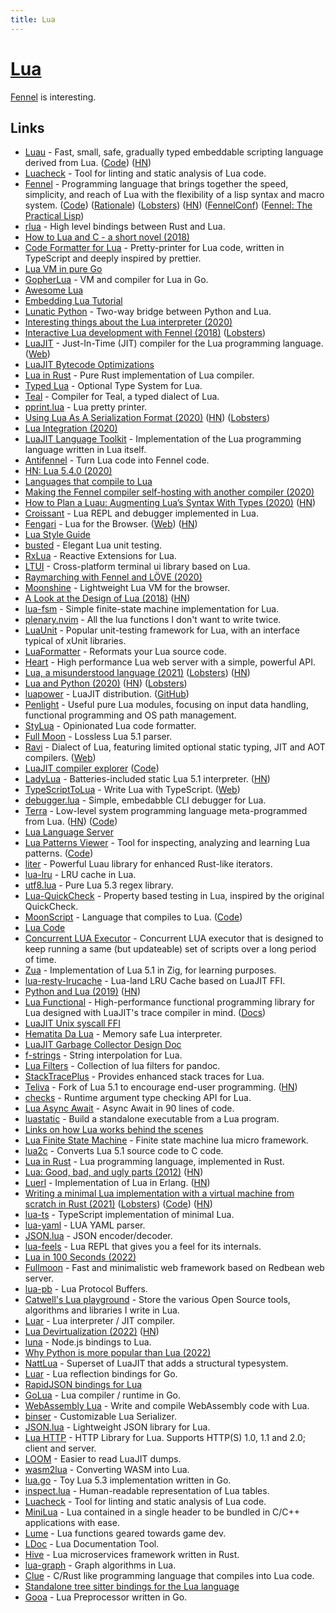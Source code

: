 ```yaml
---
title: Lua
---
```


# [Lua](https://www.lua.org)

[Fennel](https://github.com/bakpakin/Fennel) is interesting.


## Links

- [Luau](https://luau-lang.org/) - Fast, small, safe, gradually typed embeddable scripting language derived from Lua. ([Code](https://github.com/Roblox/luau)) ([HN](https://news.ycombinator.com/item?id=29097692))
- [Luacheck](https://github.com/luarocks/luacheck) - Tool for linting and static analysis of Lua code.
- [Fennel](https://fennel-lang.org/) - Programming language that brings together the speed, simplicity, and reach of Lua with the flexibility of a lisp syntax and macro system. ([Code](https://github.com/bakpakin/Fennel)) ([Rationale](https://fennel-lang.org/rationale)) ([Lobsters](https://lobste.rs/s/6bphbw/fennel_programming_language_rationale)) ([HN](https://news.ycombinator.com/item?id=24390904)) ([FennelConf](https://conf.fennel-lang.org/)) ([Fennel: The Practical Lisp](https://www.mattroelle.com/fennel-the-practical-lisp))
- [rlua](https://github.com/kyren/rlua) - High level bindings between Rust and Lua.
- [How to Lua and C - a short novel (2018)](https://sepisoad.com/blog/how%20to%20lua%20and%20c%20-%20a%20short%20novel.html)
- [Code Formatter for Lua](https://github.com/trixnz/lua-fmt) - Pretty-printer for Lua code, written in TypeScript and deeply inspired by prettier.
- [Lua VM in pure Go](https://github.com/Shopify/go-lua)
- [GopherLua](https://github.com/yuin/gopher-lua) - VM and compiler for Lua in Go.
- [Awesome Lua](https://github.com/LewisJEllis/awesome-lua)
- [Embedding Lua Tutorial](https://github.com/davepoo/EmbeddingLuaTutorial)
- [Lunatic Python](https://github.com/bastibe/lunatic-python) - Two-way bridge between Python and Lua.
- [Interesting things about the Lua interpreter (2020)](https://thesephist.com/posts/lua/)
- [Interactive Lua development with Fennel (2018)](https://technomancy.us/189) ([Lobsters](https://lobste.rs/s/1xlmb3/interactive_lua_development_with_fennel))
- [LuaJIT](https://github.com/LuaJIT/LuaJIT) - Just-In-Time (JIT) compiler for the Lua programming language. ([Web](http://luajit.org/))
- [LuaJIT Bytecode Optimizations](http://wiki.luajit.org/Optimizations)
- [Lua in Rust](https://github.com/lonng/lua-rs) - Pure Rust implementation of Lua compiler.
- [Typed Lua](https://github.com/andremm/typedlua) - Optional Type System for Lua.
- [Teal](https://github.com/teal-language/tl) - Compiler for Teal, a typed dialect of Lua.
- [pprint.lua](https://github.com/jagt/pprint.lua) - Lua pretty printer.
- [Using Lua As A Serialization Format (2020)](https://mkhan45.github.io/2020/06/16/using-lua-as-a-serialization-format.html) ([HN](https://news.ycombinator.com/item?id=23539332)) ([Lobsters](https://lobste.rs/s/dttksl/using_lua_as_serialization_format))
- [Lua Integration (2020)](https://mkhan45.github.io/2020/06/12/lua-integration.html)
- [LuaJIT Language Toolkit](https://github.com/franko/luajit-lang-toolkit) - Implementation of the Lua programming language written in Lua itself.
- [Antifennel](https://git.sr.ht/~technomancy/antifennel) - Turn Lua code into Fennel code.
- [HN: Lua 5.4.0 (2020)](https://news.ycombinator.com/item?id=23686297)
- [Languages that compile to Lua](https://github.com/hengestone/lua-languages)
- [Making the Fennel compiler self-hosting with another compiler (2020)](https://technomancy.us/192)
- [How to Plan a Luau: Augmenting Lua’s Syntax With Types (2020)](https://medium.com/roblox-tech-blog/how-to-plan-a-luau-augmenting-luas-syntax-with-types-7751a790f0d8) ([HN](https://news.ycombinator.com/item?id=24448364))
- [Croissant](https://github.com/giann/croissant) - Lua REPL and debugger implemented in Lua.
- [Fengari](https://github.com/fengari-lua/fengari) - Lua for the Browser. ([Web](https://fengari.io/)) ([HN](https://news.ycombinator.com/item?id=30404104))
- [Lua Style Guide](https://github.com/Olivine-Labs/lua-style-guide)
- [busted](https://github.com/Olivine-Labs/busted) - Elegant Lua unit testing.
- [RxLua](https://github.com/bjornbytes/RxLua) - Reactive Extensions for Lua.
- [LTUI](https://github.com/tboox/ltui) - Cross-platform terminal ui library based on Lua.
- [Raymarching with Fennel and LÖVE (2020)](https://andreyorst.gitlab.io/posts/2020-10-15-raymarching-with-fennel-and-love/)
- [Moonshine](https://github.com/gamesys/moonshine) - Lightweight Lua VM for the browser.
- [A Look at the Design of Lua (2018)](https://cacm.acm.org/magazines/2018/11/232214-a-look-at-the-design-of-lua/fulltext) ([HN](https://news.ycombinator.com/item?id=18327661))
- [lua-fsm](https://github.com/unindented/lua-fsm) - Simple finite-state machine implementation for Lua.
- [plenary.nvim](https://github.com/nvim-lua/plenary.nvim) - All the lua functions I don't want to write twice.
- [LuaUnit](https://github.com/bluebird75/luaunit) - Popular unit-testing framework for Lua, with an interface typical of xUnit libraries.
- [LuaFormatter](https://github.com/Koihik/LuaFormatter) - Reformats your Lua source code.
- [Heart](https://github.com/Hyperspace-Logistics/heart) - High performance Lua web server with a simple, powerful API.
- [Lua, a misunderstood language (2021)](https://andregarzia.com/2021/01/lua-a-misunderstood-language.html) ([Lobsters](https://lobste.rs/s/novtvd/lua_misunderstood_language)) ([HN](https://news.ycombinator.com/item?id=25796852))
- [Lua and Python (2020)](https://lwn.net/Articles/812122/) ([HN](https://news.ycombinator.com/item?id=25794374)) ([Lobsters](https://lobste.rs/s/2lpxqj/lua_python))
- [luapower](https://luapower.com/) - LuaJIT distribution. ([GitHub](https://github.com/luapower))
- [Penlight](https://github.com/lunarmodules/Penlight) - Useful pure Lua modules, focusing on input data handling, functional programming and OS path management.
- [StyLua](https://github.com/JohnnyMorganz/StyLua) - Opinionated Lua code formatter.
- [Full Moon](https://github.com/Kampfkarren/full-moon) - Lossless Lua 5.1 parser.
- [Ravi](https://github.com/dibyendumajumdar/ravi) - Dialect of Lua, featuring limited optional static typing, JIT and AOT compilers. ([Web](http://ravilang.github.io/))
- [LuaJIT compiler explorer](https://luajit.me/) ([Code](https://github.com/rapidlua/luajit.me))
- [LadyLua](https://github.com/tongson/LadyLua) - Batteries-included static Lua 5.1 interpreter. ([HN](https://news.ycombinator.com/item?id=26738006))
- [TypeScriptToLua](https://github.com/TypeScriptToLua/TypeScriptToLua) - Write Lua with TypeScript. ([Web](https://typescripttolua.github.io/))
- [debugger.lua](https://github.com/slembcke/debugger.lua) - Simple, embedabble CLI debugger for Lua.
- [Terra](https://terralang.org/) - Low-level system programming language meta-programmed from Lua. ([HN](https://news.ycombinator.com/item?id=27334065)) ([Code](https://github.com/terralang/terra))
- [Lua Language Server](https://github.com/sumneko/lua-language-server)
- [Lua Patterns Viewer](https://gitspartv.github.io/lua-patterns/) - Tool for inspecting, analyzing and learning Lua patterns. ([Code](https://github.com/GitSparTV/lua-patterns))
- [liter](https://github.com/ok-nick/liter) - Powerful Luau library for enhanced Rust-like iterators.
- [lua-lru](https://github.com/starius/lua-lru) - LRU cache in Lua.
- [utf8.lua](https://github.com/Stepets/utf8.lua) - Pure Lua 5.3 regex library.
- [Lua-QuickCheck](https://github.com/luc-tielen/lua-quickcheck) - Property based testing in Lua, inspired by the original QuickCheck.
- [MoonScript](https://moonscript.org/) - Language that compiles to Lua. ([Code](https://github.com/leafo/moonscript))
- [Lua Code](https://github.com/lua/lua)
- [Concurrent LUA Executor](https://github.com/kelindar/lua) - Concurrent LUA executor that is designed to keep running a same (but updateable) set of scripts over a long period of time.
- [Zua](https://github.com/squeek502/zua) - Implementation of Lua 5.1 in Zig, for learning purposes.
- [lua-resty-lrucache](https://github.com/openresty/lua-resty-lrucache) - Lua-land LRU Cache based on LuaJIT FFI.
- [Python and Lua (2019)](https://brmmm3.github.io/posts/2019/07/28/python_and_lua/) ([HN](https://news.ycombinator.com/item?id=28814141))
- [Lua Functional](https://github.com/luafun/luafun) - High-performance functional programming library for Lua designed with LuaJIT's trace compiler in mind. ([Docs](https://luafun.github.io/))
- [LuaJIT Unix syscall FFI](https://github.com/justincormack/ljsyscall)
- [Hematita Da Lua](https://github.com/danii/hematita) - Memory safe Lua interpreter.
- [LuaJIT Garbage Collector Design Doc](http://wiki.luajit.org/New-Garbage-Collector)
- [f-strings](https://github.com/hishamhm/f-strings) - String interpolation for Lua.
- [Lua Filters](https://github.com/pandoc/lua-filters) - Collection of lua filters for pandoc.
- [StackTracePlus](https://github.com/ignacio/StackTracePlus) - Provides enhanced stack traces for Lua.
- [Teliva](https://github.com/akkartik/teliva) - Fork of Lua 5.1 to encourage end-user programming. ([HN](https://news.ycombinator.com/item?id=29231563))
- [checks](https://github.com/fab13n/checks) - Runtime argument type checking API for Lua.
- [Lua Async Await](https://github.com/ms-jpq/lua-async-await) - Async Await in 90 lines of code.
- [luastatic](https://github.com/ers35/luastatic) - Build a standalone executable from a Lua program.
- [Links on how Lua works behind the scenes](https://github.com/edubart/nelua-lang/wiki/Useful-Links-for-Research)
- [Lua Finite State Machine](https://github.com/kyleconroy/lua-state-machine) - Finite state machine lua micro framework.
- [lua2c](https://github.com/davidm/lua2c) - Converts Lua 5.1 source code to C code.
- [Lua in Rust](https://github.com/cjneidhart/lua-in-rust) - Lua programming language, implemented in Rust.
- [Lua: Good, bad, and ugly parts (2012)](http://notebook.kulchenko.com/programming/lua-good-different-bad-and-ugly-parts) ([HN](https://news.ycombinator.com/item?id=29659336))
- [Luerl](https://github.com/rvirding/luerl) - Implementation of Lua in Erlang. ([HN](https://news.ycombinator.com/item?id=29703949))
- [Writing a minimal Lua implementation with a virtual machine from scratch in Rust (2021)](https://notes.eatonphil.com/lua-in-rust.html) ([Lobsters](https://lobste.rs/s/wlpgc3/writing_minimal_lua_implementation_with)) ([Code](https://github.com/eatonphil/lust)) ([HN](https://news.ycombinator.com/item?id=29952516))
- [lua-ts](https://github.com/ahuth/lua-ts) - TypeScript implementation of minimal Lua.
- [lua-yaml](https://github.com/exosite/lua-yaml) - LUA YAML parser.
- [JSON.lua](https://github.com/jiyinyiyong/json-lua) - JSON encoder/decoder.
- [lua-feels](https://github.com/paigeruten/lua-feels) - Lua REPL that gives you a feel for its internals.
- [Lua in 100 Seconds (2022)](https://www.youtube.com/watch?v=jUuqBZwwkQw)
- [Fullmoon](https://github.com/pkulchenko/fullmoon) - Fast and minimalistic web framework based on Redbean web server.
- [lua-pb](https://github.com/Neopallium/lua-pb) - Lua Protocol Buffers.
- [Catwell's Lua playground](https://github.com/catwell/cw-lua) - Store the various Open Source tools, algorithms and libraries I write in Lua.
- [Luar](https://github.com/Malien/luar) - Lua interpreter / JIT compiler.
- [Lua Devirtualization (2022)](https://ferib.dev/blog.php?l=post/Lua_Devirtualization_Part_1_Introduction) ([HN](https://news.ycombinator.com/item?id=30475616))
- [luna](https://github.com/cbrewster/luna) - Node.js bindings to Lua.
- [Why Python is more popular than Lua (2022)](https://www.reddit.com/r/ProgrammingLanguages/comments/tfurkb/if_lua_is_faster_and_smaller_than_python_while/)
- [NattLua](https://github.com/CapsAdmin/NattLua) - Superset of LuaJIT that adds a structural typesystem.
- [Luar](https://github.com/stevedonovan/luar) - Lua reflection bindings for Go.
- [RapidJSON bindings for Lua](https://github.com/xpol/lua-rapidjson)
- [GoLua](https://github.com/arnodel/golua) - Lua compiler / runtime in Go.
- [WebAssembly Lua](https://github.com/ysugimoto/webassembly-lua) - Write and compile WebAssembly code with Lua.
- [binser](https://github.com/bakpakin/binser) - Customizable Lua Serializer.
- [JSON.lua](https://github.com/rxi/json.lua) - Lightweight JSON library for Lua.
- [Lua HTTP](https://github.com/daurnimator/lua-http) - HTTP Library for Lua. Supports HTTP(S) 1.0, 1.1 and 2.0; client and server.
- [LOOM](https://github.com/cloudflare/loom) - Easier to read LuaJIT dumps.
- [wasm2lua](https://github.com/SwadicalRag/wasm2lua) - Converting WASM into Lua.
- [lua.go](https://github.com/zxh0/lua.go) - Toy Lua 5.3 implementation written in Go.
- [inspect.lua](https://github.com/kikito/inspect.lua) - Human-readable representation of Lua tables.
- [Luacheck](https://github.com/mpeterv/luacheck) - Tool for linting and static analysis of Lua code.
- [MiniLua](https://github.com/edubart/minilua) - Lua contained in a single header to be bundled in C/C++ applications with ease.
- [Lume](https://github.com/rxi/lume) - Lua functions geared towards game dev.
- [LDoc](https://github.com/lunarmodules/LDoc) - Lua Documentation Tool.
- [Hive](https://github.com/hackerer1c/hive) - Lua microservices framework written in Rust.
- [lua-graph](https://github.com/chen0040/lua-graph) - Graph algorithms in Lua.
- [Clue](https://github.com/ClueLang/Clue) - C/Rust like programming language that compiles into Lua code.
- [Standalone tree sitter bindings for the Lua language](https://github.com/euclidianAce/ltreesitter)
- [Gooa](https://github.com/gooac/gooac) - Lua Preprocessor written in Go.
